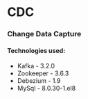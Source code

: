 # CDC

### Change Data Capture

#### Technologies used:
- Kafka - 3.2.0
- Zookeeper - 3.6.3
- Debezium - 1.9
- MySql - 8.0.30-1.el8